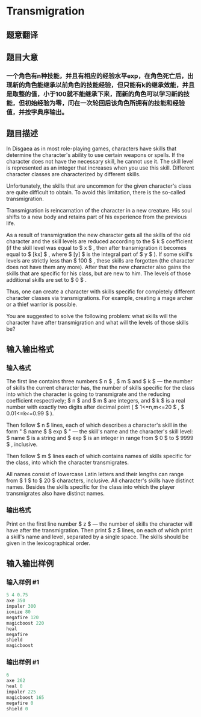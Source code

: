 # Transmigration

## 题意翻译

## 题目大意

### 一个角色有n种技能，并且有相应的经验水平exp，在角色死亡后，出现新的角色能继承以前角色的技能经验，但只能有k的继承效能，并且是取整的值，小于100就不能继承下来，而新的角色可以学习新的技能，但初始经验为零，问在一次轮回后该角色所拥有的技能和经验值，并按字典序输出。

## 题目描述

In Disgaea as in most role-playing games, characters have skills that determine the character's ability to use certain weapons or spells. If the character does not have the necessary skill, he cannot use it. The skill level is represented as an integer that increases when you use this skill. Different character classes are characterized by different skills.

Unfortunately, the skills that are uncommon for the given character's class are quite difficult to obtain. To avoid this limitation, there is the so-called transmigration.

Transmigration is reincarnation of the character in a new creature. His soul shifts to a new body and retains part of his experience from the previous life.

As a result of transmigration the new character gets all the skills of the old character and the skill levels are reduced according to the $ k $ coefficient (if the skill level was equal to $ x $ , then after transmigration it becomes equal to $ [kx] $ , where $ [y] $ is the integral part of $ y $ ). If some skill's levels are strictly less than $ 100 $ , these skills are forgotten (the character does not have them any more). After that the new character also gains the skills that are specific for his class, but are new to him. The levels of those additional skills are set to $ 0 $ .

Thus, one can create a character with skills specific for completely different character classes via transmigrations. For example, creating a mage archer or a thief warrior is possible.

You are suggested to solve the following problem: what skills will the character have after transmigration and what will the levels of those skills be?

## 输入输出格式

### 输入格式

The first line contains three numbers $ n $ , $ m $ and $ k $ — the number of skills the current character has, the number of skills specific for the class into which the character is going to transmigrate and the reducing coefficient respectively; $ n $ and $ m $ are integers, and $ k $ is a real number with exactly two digits after decimal point ( $ 1<=n,m<=20 $ , $ 0.01<=k<=0.99 $ ).

Then follow $ n $ lines, each of which describes a character's skill in the form " $ name $ $ exp $ " — the skill's name and the character's skill level: $ name $ is a string and $ exp $ is an integer in range from $ 0 $ to $ 9999 $ , inclusive.

Then follow $ m $ lines each of which contains names of skills specific for the class, into which the character transmigrates.

All names consist of lowercase Latin letters and their lengths can range from $ 1 $ to $ 20 $ characters, inclusive. All character's skills have distinct names. Besides the skills specific for the class into which the player transmigrates also have distinct names.

### 输出格式

Print on the first line number $ z $ — the number of skills the character will have after the transmigration. Then print $ z $ lines, on each of which print a skill's name and level, separated by a single space. The skills should be given in the lexicographical order.

## 输入输出样例

### 输入样例 #1

```cpp
5 4 0.75
axe 350
impaler 300
ionize 80
megafire 120
magicboost 220
heal
megafire
shield
magicboost

```
### 输出样例 #1

```cpp
6
axe 262
heal 0
impaler 225
magicboost 165
megafire 0
shield 0

```
